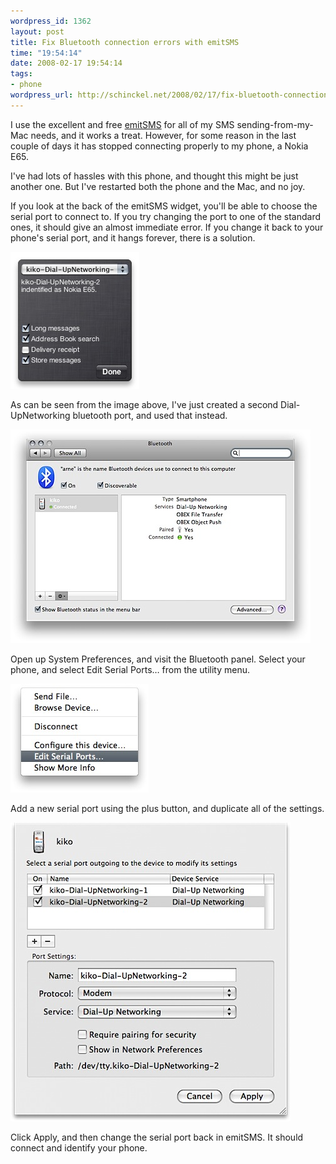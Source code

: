 ```yaml
--- 
wordpress_id: 1362
layout: post
title: Fix Bluetooth connection errors with emitSMS
time: "19:54:14"
date: 2008-02-17 19:54:14
tags: 
- phone
wordpress_url: http://schinckel.net/2008/02/17/fix-bluetooth-connection-errors-with-emitsms/
---
```

I use the excellent and free [emitSMS][1] for all of my SMS sending-from-my-Mac needs, and it works a treat. However, for some reason in the last couple of days it has stopped connecting properly to my phone, a Nokia E65.

I've had lots of hassles with this phone, and thought this might be just another one. But I've restarted both the phone and the Mac, and no joy.

If you look at the back of the emitSMS widget, you'll be able to choose the serial port to connect to. If you try changing the port to one of the standard ones, it should give an almost immediate error. If you change it back to your phone's serial port, and it hangs forever, there is a solution.

![Picture 2.png][2]

As can be seen from the image above, I've just created a second Dial-UpNetworking bluetooth port, and used that instead.

  
![BluetoothSystemPrefs.png][3]

Open up System Preferences, and visit the Bluetooth panel. Select your phone, and select Edit Serial Ports… from the utility menu.

![BTSP_menu.png][4]  


Add a new serial port using the plus button, and duplicate all of the settings.

  
![EditSerialPorts.png][5]

Click Apply, and then change the serial port back in emitSMS. It should connect and identify your phone.

   [1]: http://algoritmer.dk/widget/
   [2]: /images/2008/02/picture-2.jpg
   [3]: /images/2008/02/bluetoothsystemprefs.jpg
   [4]: /images/2008/02/btsp-menu.jpg
   [5]: /images/2008/02/editserialports.jpg

